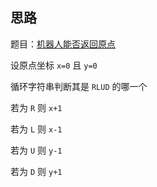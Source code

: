 ## 思路

题目：[机器人能否返回原点](https://leetcode-cn.com/problems/robot-return-to-origin)

设原点坐标 `x=0` 且 `y=0`

循环字符串判断其是 `RLUD` 的哪一个

若为 `R` 则 `x+1`

若为 `L` 则 `x-1`

若为 `U` 则 `y-1`

若为 `D` 则 `y+1`
